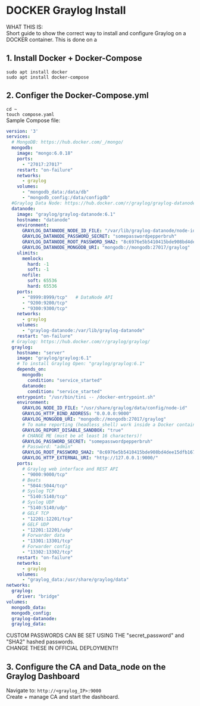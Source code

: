 # DOCKER Graylog Install #

WHAT THIS IS:  
Short guide to show the correct way to install and configure Graylog on a DOCKER container. This is done on a <br>


## 1. Install Docker + Docker-Compose ##

```sudo apt install docker ```  
```sudo apt install docker-compose```  

## 2. Configer the Docker-Compose.yml ##

```cd ~```  
```touch compose.yaml```  
Sample Compose file:  
```yaml
version: '3'
services:
  # MongoDB: https://hub.docker.com/_/mongo/
  mongodb:
    image: "mongo:6.0.18"
    ports:
      - "27017:27017"
    restart: "on-failure"
    networks:
      - graylog
    volumes:
      - "mongodb_data:/data/db"
      - "mongodb_config:/data/configdb"
  #Graylog Data Node: https://hub.docker.com/r/graylog/graylog-datanode
  datanode:
    image: "graylog/graylog-datanode:6.1"
    hostname: "datanode"
    environment:
      GRAYLOG_DATANODE_NODE_ID_FILE: "/var/lib/graylog-datanode/node-id"
      GRAYLOG_DATANODE_PASSWORD_SECRET: "somepasswordpepperbruh"
      GRAYLOG_DATANODE_ROOT_PASSWORD_SHA2: "8c6976e5b5410415bde908bd4dee15dfb167a9c873fc4bb8a81f6f2ab448a918"
      GRAYLOG_DATANODE_MONGODB_URI: "mongodb://mongodb:27017/graylog"
    ulimits:
      memlock:
        hard: -1
        soft: -1
      nofile:
        soft: 65536
        hard: 65536
    ports:
      - "8999:8999/tcp"   # DataNode API
      - "9200:9200/tcp"
      - "9300:9300/tcp"
    networks:
      - graylog
    volumes:
      - "graylog-datanode:/var/lib/graylog-datanode"
    restart: "on-failure"
  # Graylog: https://hub.docker.com/r/graylog/graylog/
  graylog:
    hostname: "server"
    image: "graylog/graylog:6.1"
    # To install Graylog Open: "graylog/graylog:6.1"
    depends_on:
      mongodb:
        condition: "service_started"
      datanode:
        condition: "service_started"
    entrypoint: "/usr/bin/tini -- /docker-entrypoint.sh"
    environment:
      GRAYLOG_NODE_ID_FILE: "/usr/share/graylog/data/config/node-id"
      GRAYLOG_HTTP_BIND_ADDRESS: "0.0.0.0:9000"
      GRAYLOG_MONGODB_URI: "mongodb://mongodb:27017/graylog"
      # To make reporting (headless_shell) work inside a Docker container
      GRAYLOG_REPORT_DISABLE_SANDBOX: "true"
      # CHANGE ME (must be at least 16 characters)!
      GRAYLOG_PASSWORD_SECRET: "somepasswordpepperbruh"
      # Password: "admin"
      GRAYLOG_ROOT_PASSWORD_SHA2: "8c6976e5b5410415bde908bd4dee15dfb167a9c873fc4bb8a81f6f2ab448a918"
      GRAYLOG_HTTP_EXTERNAL_URI: "http://127.0.0.1:9000/"
    ports:
      # Graylog web interface and REST API
      - "9000:9000/tcp"
      # Beats
      - "5044:5044/tcp"
      # Syslog TCP
      - "5140:5140/tcp"
      # Syslog UDP
      - "5140:5140/udp"
      # GELF TCP
      - "12201:12201/tcp"
      # GELF UDP
      - "12201:12201/udp"
      # Forwarder data
      - "13301:13301/tcp"
      # Forwarder config
      - "13302:13302/tcp"
    restart: "on-failure"
    networks:
      - graylog
    volumes:
      - "graylog_data:/usr/share/graylog/data"
networks:
  graylog:
    driver: "bridge"
volumes:
  mongodb_data:
  mongodb_config:
  graylog-datanode:
  graylog_data:
```

CUSTOM PASSWORDS CAN BE SET USING THE "secret_password" and "SHA2" hashed passwords. <br>
CHANGE THESE IN OFFICIAL DEPLOYMENT!!

## 3. Configure the CA and Data_node on the Graylog Dashboard ##

Navigate to: ```http://<graylog_IP>:9000```  
Create + manage CA and start the dashboard. 